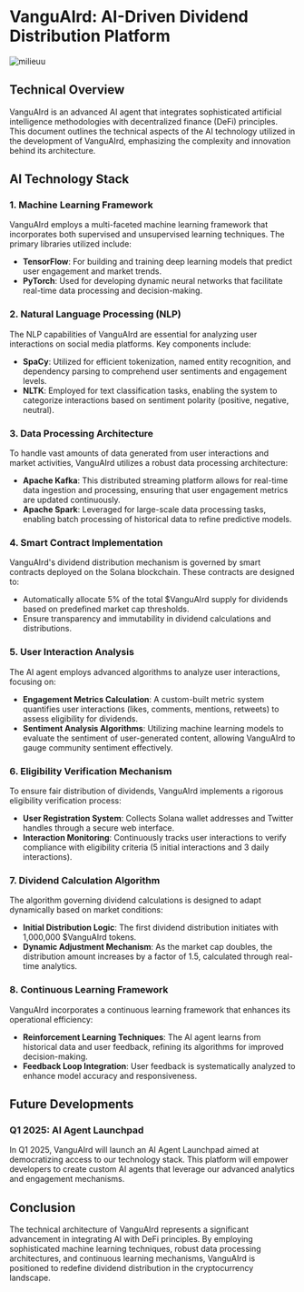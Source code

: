 # VanguAIrd: AI-Driven Dividend Distribution Platform

![milieuu](https://github.com/user-attachments/assets/9c91a539-678c-4fb9-b1d9-6fefc0009f13)

## Technical Overview

VanguAIrd is an advanced AI agent that integrates sophisticated artificial intelligence methodologies with decentralized finance (DeFi) principles. This document outlines the technical aspects of the AI technology utilized in the development of VanguAIrd, emphasizing the complexity and innovation behind its architecture.

## AI Technology Stack

### 1. Machine Learning Framework

VanguAIrd employs a multi-faceted machine learning framework that incorporates both supervised and unsupervised learning techniques. The primary libraries utilized include:

- **TensorFlow**: For building and training deep learning models that predict user engagement and market trends.
- **PyTorch**: Used for developing dynamic neural networks that facilitate real-time data processing and decision-making.

### 2. Natural Language Processing (NLP)

The NLP capabilities of VanguAIrd are essential for analyzing user interactions on social media platforms. Key components include:

- **SpaCy**: Utilized for efficient tokenization, named entity recognition, and dependency parsing to comprehend user sentiments and engagement levels.
- **NLTK**: Employed for text classification tasks, enabling the system to categorize interactions based on sentiment polarity (positive, negative, neutral).

### 3. Data Processing Architecture

To handle vast amounts of data generated from user interactions and market activities, VanguAIrd utilizes a robust data processing architecture:

- **Apache Kafka**: This distributed streaming platform allows for real-time data ingestion and processing, ensuring that user engagement metrics are updated continuously.
- **Apache Spark**: Leveraged for large-scale data processing tasks, enabling batch processing of historical data to refine predictive models.

### 4. Smart Contract Implementation

VanguAIrd's dividend distribution mechanism is governed by smart contracts deployed on the Solana blockchain. These contracts are designed to:

- Automatically allocate 5% of the total $VanguAIrd supply for dividends based on predefined market cap thresholds.
- Ensure transparency and immutability in dividend calculations and distributions.

### 5. User Interaction Analysis

The AI agent employs advanced algorithms to analyze user interactions, focusing on:

- **Engagement Metrics Calculation**: A custom-built metric system quantifies user interactions (likes, comments, mentions, retweets) to assess eligibility for dividends.
- **Sentiment Analysis Algorithms**: Utilizing machine learning models to evaluate the sentiment of user-generated content, allowing VanguAIrd to gauge community sentiment effectively.

### 6. Eligibility Verification Mechanism

To ensure fair distribution of dividends, VanguAIrd implements a rigorous eligibility verification process:

- **User Registration System**: Collects Solana wallet addresses and Twitter handles through a secure web interface.
- **Interaction Monitoring**: Continuously tracks user interactions to verify compliance with eligibility criteria (5 initial interactions and 3 daily interactions).

### 7. Dividend Calculation Algorithm

The algorithm governing dividend calculations is designed to adapt dynamically based on market conditions:

- **Initial Distribution Logic**: The first dividend distribution initiates with 1,000,000 $VanguAIrd tokens.
- **Dynamic Adjustment Mechanism**: As the market cap doubles, the distribution amount increases by a factor of 1.5, calculated through real-time analytics.

### 8. Continuous Learning Framework

VanguAIrd incorporates a continuous learning framework that enhances its operational efficiency:

- **Reinforcement Learning Techniques**: The AI agent learns from historical data and user feedback, refining its algorithms for improved decision-making.
- **Feedback Loop Integration**: User feedback is systematically analyzed to enhance model accuracy and responsiveness.

## Future Developments

### Q1 2025: AI Agent Launchpad

In Q1 2025, VanguAIrd will launch an AI Agent Launchpad aimed at democratizing access to our technology stack. This platform will empower developers to create custom AI agents that leverage our advanced analytics and engagement mechanisms.

## Conclusion

The technical architecture of VanguAIrd represents a significant advancement in integrating AI with DeFi principles. By employing sophisticated machine learning techniques, robust data processing architectures, and continuous learning mechanisms, VanguAIrd is positioned to redefine dividend distribution in the cryptocurrency landscape.
